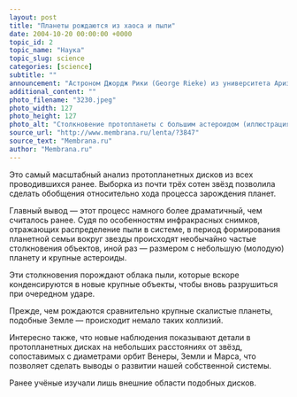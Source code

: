 ```yaml
---
layout: post
title: "Планеты рождаются из хаоса и пыли"
date: 2004-10-20 00:00:00 +0000
topic_id: 2
topic_name: "Наука"
topic_slug: science
categories: [science]
subtitle: ""
announcement: "Астроном Джордж Рики (George Rieke) из университета Аризоны (University of Arizona) и его коллеги обнародовали результаты удивительных наблюдений зарождающихся планет вокруг 266 звёзд, проведённых с помощью орбитального инфракрасного телескопа (Spitzer Space Telescope)."
additional_content: ""
photo_filename: "3230.jpeg"
photo_width: 127
photo_height: 127
photo_alt: "Столкновение протопланеты с большим астероидом (иллюстрация с сайта cnn.com)."
source_url: "http://www.membrana.ru/lenta/?3847"
source_text: "Membrana.ru"
author: "Membrana.ru"
---
```

Это самый масштабный анализ протопланетных дисков из всех проводившихся ранее. Выборка из почти трёх сотен звёзд позволила сделать обобщения относительно хода процесса зарождения планет.

Главный вывод — этот процесс намного более драматичный, чем считалось ранее. Судя по особенностям инфракрасных снимков, отражающих распределение пыли в системе, в период формирования планетной семьи вокруг звезды происходят необычайно частые столкновения объектов, иной раз — размером с небольшую (молодую) планету и крупные астероиды.

Эти столкновения порождают облака пыли, которые вскоре конденсируются в новые крупные объекты, чтобы вновь разрушиться при очередном ударе.

Прежде, чем рождаются сравнительно крупные скалистые планеты, подобные Земле — происходит немало таких коллизий.

Интересно также, что новые наблюдения показывают детали в протопланетных дисках на небольших расстояниях от звёзд, сопоставимых с диаметрами орбит Венеры, Земли и Марса, что позволяет сделать выводы о развитии нашей собственной системы.

Ранее учёные изучали лишь внешние области подобных дисков.
